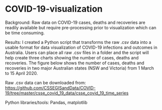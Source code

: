 # COVID-19-visualization
Background: Raw data on COVID-19 cases, deaths and recoveries are readily available but require pre-processing prior to visualization which can be time consuming.

Results: I created a Python script that transforms the raw .csv data into a usable format for data visualization of COVID-19 infections and outcomes in Australia. Users can place all raw .csv files in a folder and the script will help create three charts showing the number of cases, deaths and recoveries. The figure below shows the number of cases, deaths and recoveries in two major Australian states (NSW and Victoria) from 1 March to 15 April 2020.

Raw .csv data can be downloaded from:  https://github.com/CSSEGISandData/COVID-19/tree/master/csse_covid_19_data/csse_covid_19_time_series

Python libraries/tools: Pandas, matplotlib
